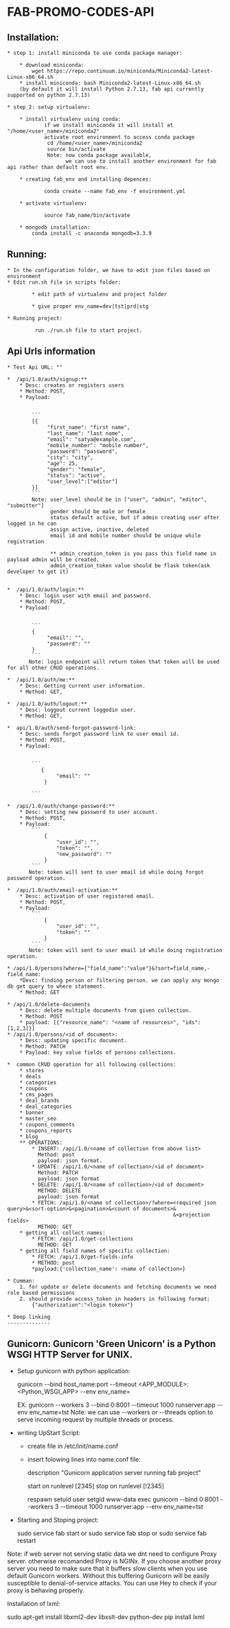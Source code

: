 # FAB-PROMO-CODES-API

## Installation:

    * step 1: install miniconda to use conda package manager:

        * download miniconda:
            wget https://repo.continuum.io/miniconda/Miniconda2-latest-Linux-x86_64.sh
        * install miniconda: bash Miniconda2-latest-Linux-x86_64.sh
        (by default it will install Python 2.7.13, fab api currently supported on python 2.7.13)

    * step 2: setup virtualenv:

        * install virtualenv using conda:
                if we install miniconda it will install at "/home/<user_name>/miniconda2"
                activate root environment to access conda package
                 cd /home/<user_name>/miniconda2
                 source bin/activate
                 Note: now conda package available,
                       we can use to install another environment for fab api rather than default root env.

        * creating fab_env and installing depences:

                conda create --name fab_env -f environment.yml

        * activate virtualenv:

                source fab_name/bin/activate

        * mongodb installation:
            conda install -c anaconda mongodb=3.3.9

## Running:

    * In the configuration folder, we have to edit json files based on environment
    * Edit run.sh file in scripts folder:

            * edit path of virtualenv and project folder

            * give proper env_name=dev|tst|prd|stg

    * Running project:

             run ./run.sh file to start project.

## Api Urls information

    * Test Api URL: ""

    *  /api/1.0/auth/signup:**
        * Desc: creates or registers users
        * Method: POST,
        * Payload:


            ```
            [{
                 "first_name": "first name",
                 "last_name": "last name",
                 "email": "satya@example.com",
                 "mobile_number": "mobile number",
                 "password": "password",
                 "city": "city",
                 "age": 25,
                 "gender": "female",
                 "status": "active",
                 "user_level":["editor"]
            }]
            ```
            Note: user_level should be in ["user", "admin", "editor", "submitter"]
                  gender should be male or female
                  status default active, but if admin creating user after logged in he can
                  assign active, inactive, deleted
                  email id and mobile number should be unique while registration

                  ** admin_creation_token is you pass this field name in payload admin will be created.
                  admin_creation_token value should be flask token(ask developer to get it)


    *  /api/1.0/auth/login:**
        * Desc: login user with email and password.
        * Method: POST,
        * Payload:


            ```
            {
                 "email": "",
                 "password": ""
            }
            ```
           Note: login endpoint will return token that token will be used for all other CRUD operations.

    *  /api/1.0/auth/me:**
        * Desc: Getting current user information.
        * Method: GET,

    *  /api/1.0/auth/logout:**
        * Desc: loggout current loggedin user.
        * Method: GET,

    *  api/1.0/auth/send-forgot-password-link:
        * Desc: sends forgot password link to user email id.
        * Method: POST,
        * Payload:


            ```
               {
                    "email": ""
                }

            ```

    *  /api/1.0/auth/change-password:**
        * Desc: setting new password to user account.
        * Method: POST,
        * Payload:
            ```
                {
                    "user_id": "",
                    "token": "",
                    "new_password": ""
                }
            ```
           Note: token will sent to user email id while doing forgot password operation.

    *  /api/1.0/auth/email-activation:**
        * Desc: activation of user registered email.
        * Method: POST,
        * Payload:
            ```
                {
                    "user_id": "",
                    "token": ""
                }
            ```
           Note: token will sent to user email id while doing registration operation.

    * /api/1.0/persons?where={"field_name":"value"}&?sort=field_name,-field_name:
        *Desc: finding person or filtering person. we can apply any mongo db get query to where statement.
        * Method: GET

    * /api/1.0/delete-documents
        * Desc: delete multiple documents from given collection.
        * Method: POST
        * payload: [{"resource_name": "<name of resources>", "ids":[1,2,3]}]
    * /api/1.0/persons/<id of document>:
        * Desc: updating specific document.
        * Method: PATCH
        * Payload: key value fields of persons collections.

    *  common CRUD operation for all following collections:
        * stores
        * deals
        * categories
        * coupons
        * cms_pages
        * deal_brands
        * deal_categories
        * banner
        * master_seo
        * coupons_comments
        * coupons_reports
        * blog
        ** OPERATIONS:
            * INSERT: /api/1.0/<name of collection from above list>
              Method: post
              payload: json format.
            * UPDATE: /api/1.0/<name of collection>/<id of document>
              Method: PATCH
              payload: json format
            * DELETE: /api/1.0/<name of collection>/<id of document>
              METHOD: DELETE
              payload: json format
            * FETCH: /api/1.0/<name of collection>/?where=<required json query>&<sort-option>&<pagination>&<count of documents>&
                                                          &<projection fields>
              METHOD: GET
        * getting all collect names:
            * FETCH: /api/1.0/get-collections
              METHOD: GET
        * getting all field names of specific collection:
            * FETCH: /api/1.0/get-fields-info
            * METHOD: post
            *payload:{'collection_name': <name of collection>}

    * Comman:
        1. for update or delete documents and fetching documents we need role based permissions
        2. should provide access_token in headers in following format:
            {"authorization":"<login token>"}

    * Deep linking
    --------------


## Gunicorn: Gunicorn 'Green Unicorn' is a Python WSGI HTTP Server for UNIX.

   * Setup gunicorn with python application:

        gunicorn --bind host_name:port --timeout <count value> <APP_MODULE>:<Python_WSGI_APP> --env env_name=<environment name>

        EX: gunicorn --workers 3 --bind 0:8001 --timeout 1000 runserver:app --env env_name=tst
        Note: we can use --workers or --threads option to serve incoming request by multiple threads or process.

   * writing UpStart Script:

        * create file in /etc/init/name.conf
        * insert folowing lines into name.conf file:

            description "Gunicorn application server running fab project"

            start on runlevel [2345]
            stop on runlevel [!2345]

            respawn
            setuid user
            setgid www-data
            exec gunicorn --bind 0:8001 --workers 3 --timeout 1000 runserver:app --env env_name=tst

   * Starting and Stoping project:

        sudo service fab start
                or
        sudo service fab stop
                or
        sudo service fab restart

Note: if web server not serving static data we dnt need to configure Proxy server.
       otherwise recomanded Proxy is NGINx. If you choose another proxy server you need to make sure that it buffers slow clients
      when you use default Gunicorn workers. Without this buffering Gunicorn will be easily susceptible to
      denial-of-service attacks. You can use Hey to check if your proxy is behaving properly.




Installation of lxml:

sudo apt-get install libxml2-dev libxslt-dev python-dev
pip install lxml
